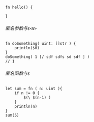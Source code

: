```
fn hello() {
	
}
```

###### 匿名参数与`$<N>`

```
fn doSomething( uint: []str ) {
	println($0)
}
doSomething( 1 [/ sdf sdfs sd sdf ] )
// 1
```

###### 匿名函数与`$`

````
let sum = fn ( n: uint ){
	if n != 0 {
		$(\ $(n-1) )
	}
    println(n)
}
sum(5)
````

